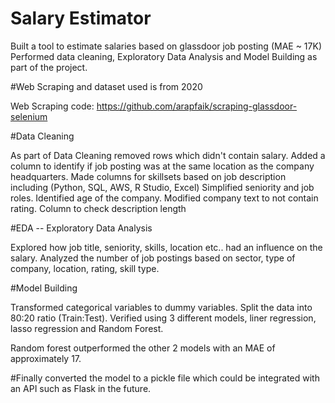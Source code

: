 # Salary Estimator
Built a tool to estimate salaries based on glassdoor job posting (MAE ~ 17K)
Performed data cleaning, Exploratory Data Analysis and Model Building as part of the project.

#Web Scraping and dataset used is from 2020

Web Scraping code: https://github.com/arapfaik/scraping-glassdoor-selenium

#Data Cleaning

As part of Data Cleaning removed rows which didn't contain salary.
Added a column to identify if job posting was at the same location as the company headquarters.
Made columns for skillsets based on job description including (Python, SQL, AWS, R Studio, Excel)
Simplified seniority and job roles.
Identified age of the company. 
Modified company text to not contain rating.
Column to check description length

#EDA -- Exploratory Data Analysis

Explored how job title, seniority, skills, location etc.. had an influence on the salary. 
Analyzed the number of job postings based on sector, type of company, location, rating, skill type.

#Model Building

Transformed categorical variables to dummy variables. Split the data into 80:20 ratio (Train:Test).
Verified using 3 different models, liner regression, lasso regression and Random Forest. 

Random forest outperformed the other 2 models with an MAE of approximately 17.

#Finally converted the model to a pickle file which could be integrated with an API such as Flask in the future.
